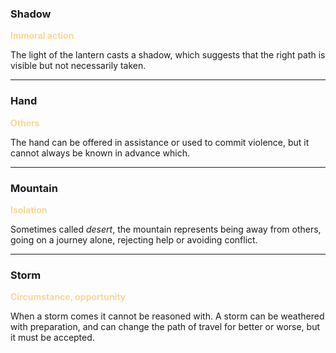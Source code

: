 ### Shadow

<span style='color:#F9D695;'>**Immoral action**</span>

The light of the lantern casts a shadow, which suggests that the right path is visible but not necessarily taken.

---

### Hand

<span style='color:#F9D695;'>**Others**</span>

The hand can be offered in assistance or used to commit violence, but it cannot always be known in advance which.

---

### Mountain

<span style='color:#F9D695;'>**Isolation**</span>

Sometimes called _desert_, the mountain represents being away from others, going on a journey alone, rejecting help or avoiding conflict.

---

### Storm

<span style='color:#F9D695;'>**Circumstance, opportunity**</span>

When a storm comes it cannot be reasoned with.  A storm can be weathered with preparation, and can change the path of travel for better or worse, but it must be accepted.